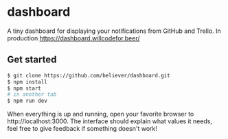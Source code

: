# dashboard

A tiny dashboard for displaying your notifications from GitHub and Trello.
In production https://dashboard.willcodefor.beer/

## Get started

```sh
$ git clone https://github.com/believer/dashboard.git
$ npm install
$ npm start
# in another tab
$ npm run dev
```

When everything is up and running, open your favorite browser to http://localhost:3000. The interface should explain what values it needs, feel free to give feedback if something doesn't work!
